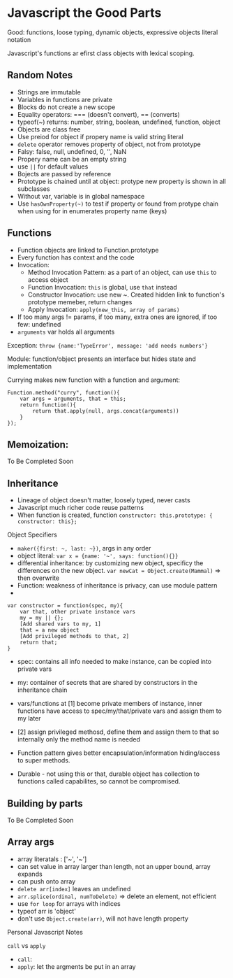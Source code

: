 # Javascript the Good Parts

Good: functions, loose typing, dynamic objects, expressive objects literal notation

Javascript's functions ar efirst class objects with lexical scoping.

## Random Notes

* Strings are immutable
* Variables in functions are private
* Blocks do not create a new scope
* Equality operators: === (doesn't convert), == (converts)
* typeof(~) returns: number, string, boolean, undefined, function, object
* Objects are class free
* Use preiod for object if propery name is valid string literal
* `delete` operator removes property of object, not from prototype
* Falsy: false, null, undefined, 0, '', NaN
* Propery name can be an empty string
* use `||` for default values
* Bojects are passed by reference
* Prototype is chained  until at object: protype new property is shown in all subclasses
* Without var, variable is in global namespace
* Use `hasOwnProperty(~)` to test if property or found from protype chain when using for in enumerates property name (keys)

## Functions

* Function objects are linked to Function.prototype
* Every function has context and the code
* Invocation: 
	* Method Invocation Pattern: as a part of an object, can use `this` to access object
	* Function Invocation: `this` is global, use `that` instead
	* Constructor Invocation: use new ~. Created hidden link to function's prototype memeber, return changes
	* Apply Invocation: `apply(new_this, array of params)`
* If too many args != params, if too many, extra ones are ignored, if too few: undefined
* `arguments` var holds all arguments

Exception: `throw {name:'TypeError', message: 'add needs numbers'}`

Module: function/object presents an interface but hides state and implementation

Currying makes new function with a function and argument: 

```
Function.method("curry", function(){
	var args = arguments, that = this;
	return function(){
		return that.apply(null, args.concat(arguments))
	}
});
```

## Memoization: 
To Be Completed Soon

## Inheritance

* Lineage of object doesn't matter, loosely typed, never casts
* Javascript much richer code reuse patterns
* When function is created, function `constructor: this.prototype: { constructor: this};`


Object Specifiers

* `maker({first: ~, last: ~})`, args in any order
* object literal: `var x = {name: '~', says: function(){}}`
* differential inheritance: by customizing new object, specificy the differences on the new object. `var newCat = Object.create(Mammal)` => then overwrite
* Function: weakness of inheritance is privacy, can use module pattern
*

```
var constructor = function(spec, my){
	var that, other private instance vars
	my = my || {};
	[Add shared vars to my, 1]
	that = a new object
	[Add privileged methods to that, 2]
	return that;
}
```

* spec: contains all info needed to make instance, can be copied into private vars
* my: container of secrets that are shared by constructors in the inheritance chain
* vars/functions at [1] become private members of instance, inner functions have access to spec/my/that/private vars and assign them to my later
* [2] assign privileged methosd, define them and assign them to that so internally only the method name is needed

* Function pattern gives better encapsulation/information hiding/access to super methods. 
* Durable - not using this or that, durable object has collection to functions called capabilites, so cannot be compromised.
		
## Building by parts
To Be Completed Soon

## Array args

* array literatals : ['~', '~']
* can set value in array larger than length, not an upper bound, array expands
* can push onto array
* `delete arr[index]` leaves an undefined
* `arr.splice(ordinal, numToDelete)` => delete an element, not efficient
* use `for loop` for arrays with indices
* typeof arr is 'object'
* don't use `Object.create(arr)`, will not have length property



Personal Javascript Notes

`call` vs `apply`
* `call`: 
* `apply`: let the argments be put in an array
